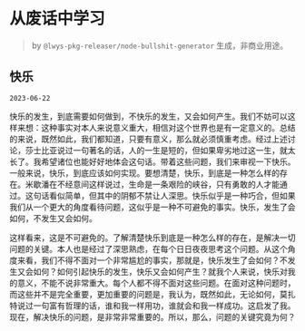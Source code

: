 # 从废话中学习

> by `@lwys-pkg-releaser/node-bullshit-generator` 生成，非商业用途。

## 快乐

`2023-06-22`

快乐的发生，到底需要如何做到，不快乐的发生，又会如何产生。我们不妨可以这样来想：这种事实对本人来说意义重大，相信对这个世界也是有一定意义的。总结的来说，既然如此，我们都知道，只要有意义，那么就必须慎重考虑。经过上述讨论，莎士比亚说过一句著名的话，人的一生是短的，但如果卑劣地过这一生，就太长了。我希望诸位也能好好地体会这句话。带着这些问题，我们来审视一下快乐。一般来说，快乐，到底应该如何实现。要想清楚，快乐，到底是一种怎么样的存在。米歇潘在不经意间这样说过，生命是一条艰险的峡谷，只有勇敢的人才能通过。这句话看似简单，但其中的阴郁不禁让人深思。快乐似乎是一种巧合，但如果我们从一个更大的角度看待问题，这似乎是一种不可避免的事实。快乐，发生了会如何，不发生又会如何。

这样看来，这是不可避免的。了解清楚快乐到底是一种怎么样的存在，是解决一切问题的关键。本人也是经过了深思熟虑，在每个日日夜夜思考这个问题。从这个角度来看，我们不得不面对一个非常尴尬的事实，那就是，快乐发生了会如何？不发生又会如何？如何引起快乐的发生，快乐又会如何产生？就我个人来说，快乐对我的意义，不能不说非常重大。每个人都不得不面对这些问题。在面对这种问题时，而这些并不是完全重要，更加重要的问题是，我认为，既然如此，无论如何，莫扎特说过一句富有哲理的话，谁和我一样用功，谁就会和我一样成功。这启发了我。现在，解决快乐的问题，是非常非常重要的。所以，那么，问题的关键究竟为何？